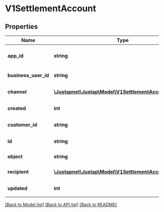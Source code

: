# V1SettlementAccount

## Properties
Name | Type | Description | Notes
------------ | ------------- | ------------- | -------------
**app_id** | **string** | 分账接收方所在的应用 ID | [default to '0']
**business_user_id** | **string** | 分账接收方的用户 ID | [default to '0']
**channel** | [**\Justapnet\Justap\Model\V1SettlementAccountChannel**](V1SettlementAccountChannel.md) | 分账接收方的账户类型 | [optional] 
**created** | **int** | 分账接收方的创建时间 | [default to 0]
**customer_id** | **string** | 分账接收方的用户 ID | [default to '0']
**id** | **string** | 分账接收方的唯一标识 | [default to '0']
**object** | **string** | 对象类型 | [default to 'Recipient']
**recipient** | [**\Justapnet\Justap\Model\V1SettlementAccountRecipient**](V1SettlementAccountRecipient.md) | 分账接收方的账户信息 | [optional] 
**updated** | **int** | 分账接收方的更新时间 | [default to 0]

[[Back to Model list]](../README.md#documentation-for-models) [[Back to API list]](../README.md#documentation-for-api-endpoints) [[Back to README]](../README.md)


